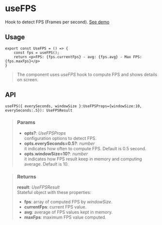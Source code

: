 # useFPS
Hook to detect FPS (Frames per second). [See demo](https://ndriadev.github.io/react-tools/#/hooks/api-dom/useFPS)

## Usage

```tsx
export const UseFPS = () => {
	const fps = useFPS();
	return <p>FPS: {fps.currentFps} - avg: {fps.avg} - Max FPS: {fps.maxFps}</p>
}
```

> The component uses _useFPS_ hook to compute FPS and shows details on screen.


## API

```tsx
useFPS({ everySeconds, windowSize }:UseFPSProps={windowSize:10, everySeconds:.5}): UseFPSResult
```


> ### Params
>
> - __opts?__: _UseFPSProps_  
configuration options to detect FPS.
> - __opts.everySeconds=0.5?__: _number_  
it indicates how often to compute FPS. Default is 0.5 second.
> - __opts.windowSize=10?__: _number_  
it indicates how FPS result keep in memory and computing average. Default is 10.
>



> ### Returns
>
> __result__:  _UseFPSResult_  
> Stateful object with these properties:
> -  __fps__: array of computed FPS by _windowSize_.
> -  __currentFps__: current FPS value.
> -  __avg__: average of FPS values kept in memory.
> -  __maxFps__: maximum FPS value computed.
>